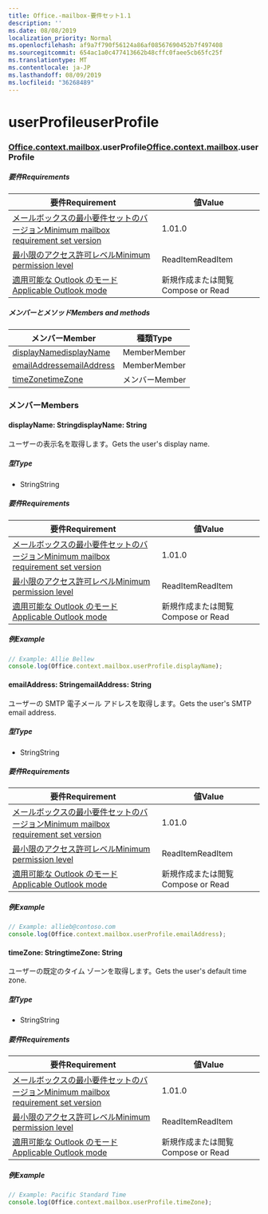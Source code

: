 ```yaml
---
title: Office.-mailbox-要件セット1.1
description: ''
ms.date: 08/08/2019
localization_priority: Normal
ms.openlocfilehash: af9a7f790f56124a86af08567690452b7f497408
ms.sourcegitcommit: 654ac1a0c477413662b48cffc0faee5cb65fc25f
ms.translationtype: MT
ms.contentlocale: ja-JP
ms.lasthandoff: 08/09/2019
ms.locfileid: "36268489"
---
```

# <a name="userprofile"></a><span data-ttu-id="ab85d-102">userProfile</span><span class="sxs-lookup"><span data-stu-id="ab85d-102">userProfile</span></span>

### <a name="officeofficemdcontextofficecontextmdmailboxofficecontextmailboxmduserprofile"></a><span data-ttu-id="ab85d-103">[Office](Office.md)[.context](Office.context.md)[.mailbox](Office.context.mailbox.md).userProfile</span><span class="sxs-lookup"><span data-stu-id="ab85d-103">[Office](Office.md)[.context](Office.context.md)[.mailbox](Office.context.mailbox.md).userProfile</span></span>

##### <a name="requirements"></a><span data-ttu-id="ab85d-104">要件</span><span class="sxs-lookup"><span data-stu-id="ab85d-104">Requirements</span></span>

|<span data-ttu-id="ab85d-105">要件</span><span class="sxs-lookup"><span data-stu-id="ab85d-105">Requirement</span></span>| <span data-ttu-id="ab85d-106">値</span><span class="sxs-lookup"><span data-stu-id="ab85d-106">Value</span></span>|
|---|---|
|[<span data-ttu-id="ab85d-107">メールボックスの最小要件セットのバージョン</span><span class="sxs-lookup"><span data-stu-id="ab85d-107">Minimum mailbox requirement set version</span></span>](/office/dev/add-ins/reference/requirement-sets/outlook-api-requirement-sets)| <span data-ttu-id="ab85d-108">1.0</span><span class="sxs-lookup"><span data-stu-id="ab85d-108">1.0</span></span>|
|[<span data-ttu-id="ab85d-109">最小限のアクセス許可レベル</span><span class="sxs-lookup"><span data-stu-id="ab85d-109">Minimum permission level</span></span>](/outlook/add-ins/understanding-outlook-add-in-permissions)| <span data-ttu-id="ab85d-110">ReadItem</span><span class="sxs-lookup"><span data-stu-id="ab85d-110">ReadItem</span></span>|
|[<span data-ttu-id="ab85d-111">適用可能な Outlook のモード</span><span class="sxs-lookup"><span data-stu-id="ab85d-111">Applicable Outlook mode</span></span>](/outlook/add-ins/#extension-points)| <span data-ttu-id="ab85d-112">新規作成または閲覧</span><span class="sxs-lookup"><span data-stu-id="ab85d-112">Compose or Read</span></span>|

##### <a name="members-and-methods"></a><span data-ttu-id="ab85d-113">メンバーとメソッド</span><span class="sxs-lookup"><span data-stu-id="ab85d-113">Members and methods</span></span>

| <span data-ttu-id="ab85d-114">メンバー</span><span class="sxs-lookup"><span data-stu-id="ab85d-114">Member</span></span> | <span data-ttu-id="ab85d-115">種類</span><span class="sxs-lookup"><span data-stu-id="ab85d-115">Type</span></span> |
|--------|------|
| [<span data-ttu-id="ab85d-116">displayName</span><span class="sxs-lookup"><span data-stu-id="ab85d-116">displayName</span></span>](#displayname-string) | <span data-ttu-id="ab85d-117">Member</span><span class="sxs-lookup"><span data-stu-id="ab85d-117">Member</span></span> |
| [<span data-ttu-id="ab85d-118">emailAddress</span><span class="sxs-lookup"><span data-stu-id="ab85d-118">emailAddress</span></span>](#emailaddress-string) | <span data-ttu-id="ab85d-119">Member</span><span class="sxs-lookup"><span data-stu-id="ab85d-119">Member</span></span> |
| [<span data-ttu-id="ab85d-120">timeZone</span><span class="sxs-lookup"><span data-stu-id="ab85d-120">timeZone</span></span>](#timezone-string) | <span data-ttu-id="ab85d-121">メンバー</span><span class="sxs-lookup"><span data-stu-id="ab85d-121">Member</span></span> |

### <a name="members"></a><span data-ttu-id="ab85d-122">メンバー</span><span class="sxs-lookup"><span data-stu-id="ab85d-122">Members</span></span>

#### <a name="displayname-string"></a><span data-ttu-id="ab85d-123">displayName: String</span><span class="sxs-lookup"><span data-stu-id="ab85d-123">displayName: String</span></span>

<span data-ttu-id="ab85d-124">ユーザーの表示名を取得します。</span><span class="sxs-lookup"><span data-stu-id="ab85d-124">Gets the user's display name.</span></span>

##### <a name="type"></a><span data-ttu-id="ab85d-125">型</span><span class="sxs-lookup"><span data-stu-id="ab85d-125">Type</span></span>

*   <span data-ttu-id="ab85d-126">String</span><span class="sxs-lookup"><span data-stu-id="ab85d-126">String</span></span>

##### <a name="requirements"></a><span data-ttu-id="ab85d-127">要件</span><span class="sxs-lookup"><span data-stu-id="ab85d-127">Requirements</span></span>

|<span data-ttu-id="ab85d-128">要件</span><span class="sxs-lookup"><span data-stu-id="ab85d-128">Requirement</span></span>| <span data-ttu-id="ab85d-129">値</span><span class="sxs-lookup"><span data-stu-id="ab85d-129">Value</span></span>|
|---|---|
|[<span data-ttu-id="ab85d-130">メールボックスの最小要件セットのバージョン</span><span class="sxs-lookup"><span data-stu-id="ab85d-130">Minimum mailbox requirement set version</span></span>](/office/dev/add-ins/reference/requirement-sets/outlook-api-requirement-sets)| <span data-ttu-id="ab85d-131">1.0</span><span class="sxs-lookup"><span data-stu-id="ab85d-131">1.0</span></span>|
|[<span data-ttu-id="ab85d-132">最小限のアクセス許可レベル</span><span class="sxs-lookup"><span data-stu-id="ab85d-132">Minimum permission level</span></span>](/outlook/add-ins/understanding-outlook-add-in-permissions)| <span data-ttu-id="ab85d-133">ReadItem</span><span class="sxs-lookup"><span data-stu-id="ab85d-133">ReadItem</span></span>|
|[<span data-ttu-id="ab85d-134">適用可能な Outlook のモード</span><span class="sxs-lookup"><span data-stu-id="ab85d-134">Applicable Outlook mode</span></span>](/outlook/add-ins/#extension-points)| <span data-ttu-id="ab85d-135">新規作成または閲覧</span><span class="sxs-lookup"><span data-stu-id="ab85d-135">Compose or Read</span></span>|

##### <a name="example"></a><span data-ttu-id="ab85d-136">例</span><span class="sxs-lookup"><span data-stu-id="ab85d-136">Example</span></span>

```javascript
// Example: Allie Bellew
console.log(Office.context.mailbox.userProfile.displayName);
```

#### <a name="emailaddress-string"></a><span data-ttu-id="ab85d-137">emailAddress: String</span><span class="sxs-lookup"><span data-stu-id="ab85d-137">emailAddress: String</span></span>

<span data-ttu-id="ab85d-138">ユーザーの SMTP 電子メール アドレスを取得します。</span><span class="sxs-lookup"><span data-stu-id="ab85d-138">Gets the user's SMTP email address.</span></span>

##### <a name="type"></a><span data-ttu-id="ab85d-139">型</span><span class="sxs-lookup"><span data-stu-id="ab85d-139">Type</span></span>

*   <span data-ttu-id="ab85d-140">String</span><span class="sxs-lookup"><span data-stu-id="ab85d-140">String</span></span>

##### <a name="requirements"></a><span data-ttu-id="ab85d-141">要件</span><span class="sxs-lookup"><span data-stu-id="ab85d-141">Requirements</span></span>

|<span data-ttu-id="ab85d-142">要件</span><span class="sxs-lookup"><span data-stu-id="ab85d-142">Requirement</span></span>| <span data-ttu-id="ab85d-143">値</span><span class="sxs-lookup"><span data-stu-id="ab85d-143">Value</span></span>|
|---|---|
|[<span data-ttu-id="ab85d-144">メールボックスの最小要件セットのバージョン</span><span class="sxs-lookup"><span data-stu-id="ab85d-144">Minimum mailbox requirement set version</span></span>](/office/dev/add-ins/reference/requirement-sets/outlook-api-requirement-sets)| <span data-ttu-id="ab85d-145">1.0</span><span class="sxs-lookup"><span data-stu-id="ab85d-145">1.0</span></span>|
|[<span data-ttu-id="ab85d-146">最小限のアクセス許可レベル</span><span class="sxs-lookup"><span data-stu-id="ab85d-146">Minimum permission level</span></span>](/outlook/add-ins/understanding-outlook-add-in-permissions)| <span data-ttu-id="ab85d-147">ReadItem</span><span class="sxs-lookup"><span data-stu-id="ab85d-147">ReadItem</span></span>|
|[<span data-ttu-id="ab85d-148">適用可能な Outlook のモード</span><span class="sxs-lookup"><span data-stu-id="ab85d-148">Applicable Outlook mode</span></span>](/outlook/add-ins/#extension-points)| <span data-ttu-id="ab85d-149">新規作成または閲覧</span><span class="sxs-lookup"><span data-stu-id="ab85d-149">Compose or Read</span></span>|

##### <a name="example"></a><span data-ttu-id="ab85d-150">例</span><span class="sxs-lookup"><span data-stu-id="ab85d-150">Example</span></span>

```javascript
// Example: allieb@contoso.com
console.log(Office.context.mailbox.userProfile.emailAddress);
```

#### <a name="timezone-string"></a><span data-ttu-id="ab85d-151">timeZone: String</span><span class="sxs-lookup"><span data-stu-id="ab85d-151">timeZone: String</span></span>

<span data-ttu-id="ab85d-152">ユーザーの既定のタイム ゾーンを取得します。</span><span class="sxs-lookup"><span data-stu-id="ab85d-152">Gets the user's default time zone.</span></span>

##### <a name="type"></a><span data-ttu-id="ab85d-153">型</span><span class="sxs-lookup"><span data-stu-id="ab85d-153">Type</span></span>

*   <span data-ttu-id="ab85d-154">String</span><span class="sxs-lookup"><span data-stu-id="ab85d-154">String</span></span>

##### <a name="requirements"></a><span data-ttu-id="ab85d-155">要件</span><span class="sxs-lookup"><span data-stu-id="ab85d-155">Requirements</span></span>

|<span data-ttu-id="ab85d-156">要件</span><span class="sxs-lookup"><span data-stu-id="ab85d-156">Requirement</span></span>| <span data-ttu-id="ab85d-157">値</span><span class="sxs-lookup"><span data-stu-id="ab85d-157">Value</span></span>|
|---|---|
|[<span data-ttu-id="ab85d-158">メールボックスの最小要件セットのバージョン</span><span class="sxs-lookup"><span data-stu-id="ab85d-158">Minimum mailbox requirement set version</span></span>](/office/dev/add-ins/reference/requirement-sets/outlook-api-requirement-sets)| <span data-ttu-id="ab85d-159">1.0</span><span class="sxs-lookup"><span data-stu-id="ab85d-159">1.0</span></span>|
|[<span data-ttu-id="ab85d-160">最小限のアクセス許可レベル</span><span class="sxs-lookup"><span data-stu-id="ab85d-160">Minimum permission level</span></span>](/outlook/add-ins/understanding-outlook-add-in-permissions)| <span data-ttu-id="ab85d-161">ReadItem</span><span class="sxs-lookup"><span data-stu-id="ab85d-161">ReadItem</span></span>|
|[<span data-ttu-id="ab85d-162">適用可能な Outlook のモード</span><span class="sxs-lookup"><span data-stu-id="ab85d-162">Applicable Outlook mode</span></span>](/outlook/add-ins/#extension-points)| <span data-ttu-id="ab85d-163">新規作成または閲覧</span><span class="sxs-lookup"><span data-stu-id="ab85d-163">Compose or Read</span></span>|

##### <a name="example"></a><span data-ttu-id="ab85d-164">例</span><span class="sxs-lookup"><span data-stu-id="ab85d-164">Example</span></span>

```javascript
// Example: Pacific Standard Time
console.log(Office.context.mailbox.userProfile.timeZone);
```
